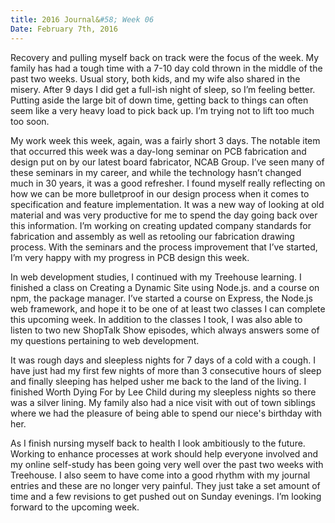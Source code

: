 ```yaml
---
title: 2016 Journal&#58; Week 06
Date: February 7th, 2016
---
```


Recovery and pulling myself back on track were the focus of the week. My family has had a tough time with a 7-10 day cold thrown in the middle of the past two weeks. Usual story, both kids, and my wife also shared in the misery. After 9 days I did get a full-ish night of sleep, so I’m feeling better. Putting aside the large bit of down time, getting back to things can often seem like a very heavy load to pick back up. I’m trying not to lift too much too soon.

My work week this week, again, was a fairly short 3 days. The notable item that occurred this week was a day-long seminar on PCB fabrication and design put on by our latest board fabricator, NCAB Group. I’ve seen many of these seminars in my career, and while the technology hasn’t changed much in 30 years, it was a good refresher. I found myself really reflecting on how we can be more bulletproof in our design process when it comes to specification and feature implementation. It was a new way of looking at old material and was very productive for me to spend the day going back over this information. I’m working on creating updated company standards for fabrication and assembly as well as retooling our fabrication drawing process. With the seminars and the process improvement that I’ve started, I’m very happy with my progress in PCB design this week.

In web development studies, I continued with my Treehouse learning. I finished a class on Creating a Dynamic Site using Node.js. and a course on npm, the package manager. I’ve started a course on Express, the Node.js web framework, and hope it to be one of at least two classes I can complete this upcoming week. In addition to the classes I took, I was also able to listen to two new ShopTalk Show episodes, which always answers some of my questions pertaining to web development.

It was rough days and sleepless nights for 7 days of a cold with a cough. I have just had my first few nights of more than 3 consecutive hours of sleep and finally sleeping has helped usher me back to the land of the living. I finished Worth Dying For by Lee Child during my sleepless nights so there was a silver lining. My family also had a nice visit with out of town siblings where we had the pleasure of being able to spend our niece's birthday with her.

As I finish nursing myself back to health I look ambitiously to the future. Working to enhance processes at work should help everyone involved and my online self-study has been going very well over the past two weeks with Treehouse. I also seem to have come into a good rhythm with my journal entries and these are no longer very painful. They just take a set amount of time and a few revisions to get pushed out on Sunday evenings. I’m looking forward to the upcoming week.